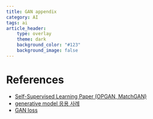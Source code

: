 ```yaml
---
title: GAN appendix
category: AI
tags: ai
article_header:
    type: overlay
    theme: dark
    background_color: "#123"
    background_image: false
---
```


<!--more-->

# References

- [Self-Supervised Learning Paper (OPGAN, MatchGAN)](https://velog.io/@mink555/Self-Supervised-Learning-Paper-OPGAN-MatchGAN)
- [generative model 응용 사례](https://ratsgo.github.io/generative%20model/2018/01/30/genmodels/)
- [GAN loss](https://velog.io/@mink555/GAN-loss-SGAN-ACGAN-PGGAN-StyleGAN1-CycleGAN)
